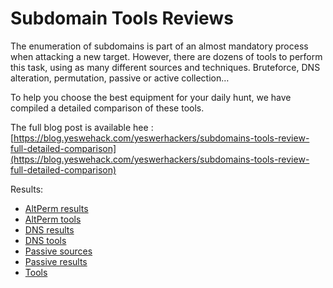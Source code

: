 
# Subdomain Tools Reviews


The enumeration of subdomains is part of an almost mandatory process when attacking a new target. However, there are dozens of tools to perform this task, using as many different sources and techniques. Bruteforce, DNS alteration, permutation, passive or active collection… 

To help you choose the best equipment for your daily hunt, we have compiled a detailed comparison of these tools.

The full blog post is available hee : [https://blog.yeswehack.com/yeswerhackers/subdomains-tools-review-full-detailed-comparison](https://blog.yeswehack.com/yeswerhackers/subdomains-tools-review-full-detailed-comparison)

Results:

* [AltPerm results](./AltPerm_results.html)
* [AltPerm tools](./AltPerm_tools.html)
* [DNS results](./DNS_results.html)
* [DNS tools](./DNS_Tools.html)
* [Passive sources](./Passive_Sources.html)
* [Passive results](./Passive_results.html)
* [Tools](./Tools.html)
